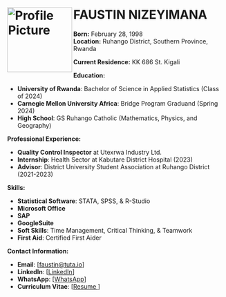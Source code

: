 # <img src="https://www.simpleimageresizer.com/_uploads/photos/aac89224/123_50.jpg" alt="Profile Picture" width="150" align="left">

# **FAUSTIN NIZEYIMANA**
**Born:** February 28, 1998  
**Location:** Ruhango District, Southern Province, Rwanda 

**Current Residence:** KK 686 St. Kigali

**Education:**
- **University of Rwanda**: Bachelor of Science in Applied Statistics (Class of 2024)
- **Carnegie Mellon University Africa**: Bridge Program Graduand (Spring 2024)
- **High School**: GS Ruhango Catholic (Mathematics, Physics, and Geography)

**Professional Experience:**
- **Quality Control Inspector** at Utexrwa Industry Ltd.
- **Internship**: Health Sector at Kabutare District Hospital (2023)
- **Advisor**: District University Student Association at Ruhango District (2021-2023)

**Skills:**
- **Statistical Software**: STATA, SPSS, & R-Studio
- **Microsoft Office**
- **SAP**
- **GoogleSuite**
- **Soft Skills**: Time Management, Critical Thinking, & Teamwork
- **First Aid**: Certified First Aider

**Contact Information:**
- **Email**: [faustin@tuta.io] 
- **LinkedIn**: [[LinkedIn](https://www.linkedin.com/in/faustin-nizeyimana-8aab85259?lipi=urn%3Ali%3Apage%3Ad_flagship3_profile_view_base%3BL0EyhcJBRHGlX%2FdQeUBS%2Bg%3D%3D)]
- **WhatsApp**: [[WhatsApp](https://wa.me/250784885925)]
- **Curriculum Vitae**: [[Resume ](https://drive.google.com/file/d/1CuEdONOHgb1X0ftEkk8mDiOK6217WA9H/view?usp=sharing)]
